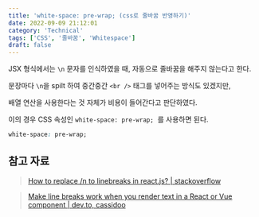 ```yaml
---
title: 'white-space: pre-wrap; (css로 줄바꿈 반영하기)'
date: 2022-09-09 21:12:01
category: 'Technical'
tags: ['CSS', '줄바꿈', 'Whitespace']
draft: false
---
```


JSX 형식에서는 `\n` 문자를 인식하였을 때, 자동으로 줄바꿈을 해주지 않는다고 한다.

문장마다 `\n`을 spilt 하여 중간중간 `<br />` 태그를 넣어주는 방식도 있겠지만,

배열 연산을 사용한다는 것 자체가 비용이 들어간다고 판단하였다.

이의 경우 CSS 속성인 `white-space: pre-wrap;`  를 사용하면 된다.

```css
white-space: pre-wrap;
```

## 참고 자료

> [How to replace /n to linebreaks in react.js? | stackoverflow](https://stackoverflow.com/questions/40418024/how-to-replace-n-to-linebreaks-in-react-js)

> [Make line breaks work when you render text in a React or Vue component | dev.to, cassidoo](https://dev.to/cassidoo/make-line-breaks-work-when-you-render-text-in-a-react-or-vue-component-4m0n)
